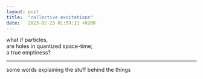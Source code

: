 ```yaml
---
layout: post
title:  "collective excitations"
date:   2023-02-23 01:59:11 +0200
---
```


what if particles,  
are holes in quantized space-time;  
a true emptiness?  

<!-- read more... -->

---

some words explaining the stuff behind the things
